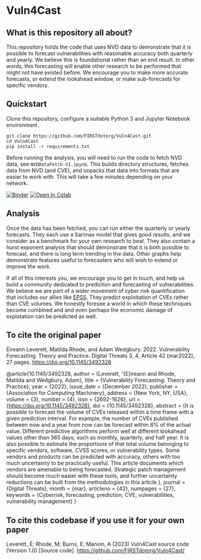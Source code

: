 # Vuln4Cast

## What is this repository all about?
This repository holds the code that uses NVD data to demonstrate that it is possible to forecast vulnerabilities with reasonable accuracy both quarterly and yearly. We believe this is foundational rather than an end result. In other words, this forecasting will enable other research to be performed that might not have existed before. We encourage you to make more accurate forecasts, or extend the lookahead window, or make sub-forecasts for specific vendors.

## Quickstart

Clone this repository, configure a suitable Python 3 and Jupyter Notebook environment.

```
git clone https://github.com/FIRSTdotorg/Vuln4Cast.git
cd Vuln4Cast
pip install -r requirements.txt
```

Before running the analysis, you will need to run the code to fetch NVD data, see `NVDDataFetch-V1.ipynb`. This builds directory structures, fetches data from NVD (and CVE), and unpacks that data into formats that are easier to work with. This will take a few minutes depending on your network.

[![Binder](https://mybinder.org/badge_logo.svg)](https://mybinder.org/v2/gh/FIRSTdotorg/Vuln4Cast/HEAD)
<a target="_blank" href="https://colab.research.google.com/github/FIRSTdotorg/Vuln4Cast">
  <img src="https://colab.research.google.com/assets/colab-badge.svg" alt="Open In Colab"/>
</a>

## Analysis

Once the data has been fetched, you can run either the quarterly or yearly forecasts. They each use a Sarimax model that gives good results, and we consider as a benchmark for your own research to beat. They also contain a hurst exponent analysis that should demonstrate that it is both possible to forecast, and there is long term trending in the data. Other graphs help demonstrate features useful to forecasters who will wish to extend or improve the work.

If all of this interests you, we encourage you to get in touch, and help us build a community dedicated to prediction and forecasting of vulnerabilities. We believe we are part of a wider movement of cyber risk quantification that includes our allies like [EPSS](https://github.com/FIRSTdotorg/epss). They predict exploitation of CVEs rather than CVE volumes. We honestly foresee a world in which these techniques become combined and and even perhaps the economic damage of explotation can be predicted as well.

## To cite the original paper

Éireann Leverett, Matilda Rhode, and Adam Wedgbury. 2022. Vulnerability Forecasting: Theory and Practice. Digital Threats 3, 4, Article 42 (mar2022), 27 pages. https://doi.org/10.1145/3492328

@article{10.1145/3492328,
author = {Leverett, \'{E}ireann and Rhode, Matilda and Wedgbury, Adam},
title = {Vulnerability Forecasting: Theory and Practice},
year = {2022},
issue_date = {December 2022},
publisher = {Association for Computing Machinery},
address = {New York, NY, USA},
volume = {3},
number = {4},
issn = {2692-1626},
url = {https://doi.org/10.1145/3492328},
doi = {10.1145/3492328},
abstract = {It is possible to forecast the volume of CVEs released within a time frame with a given prediction interval. For example, the number of CVEs published between now and a year from now can be forecast within 8% of the actual value. Different predictive algorithms perform well at different lookahead values other than 365 days, such as monthly, quarterly, and half year. It is also possible to estimate the proportions of that total volume belonging to specific vendors, software, CVSS scores, or vulnerability types. Some vendors and products can be predicted with accuracy, others with too much uncertainty to be practically useful. This article documents which vendors are amenable to being forecasted. Strategic patch management should become much easier with these tools, and further uncertainty reductions can be built from the methodologies in this article.},
journal = {Digital Threats},
month = {mar},
articleno = {42},
numpages = {27},
keywords = {Cyberrisk, forecasting, prediction, CVE, vulnerabilities, vulnerability management}
}

## To cite this codebase if you use it for your own paper

Leverett, É; Rhode, M; Burns, E; Manion, A (2023) Vuln4Cast source code (Version 1.0) [Source code]. https://github.com/FIRSTdotorg/Vuln4Cast/
